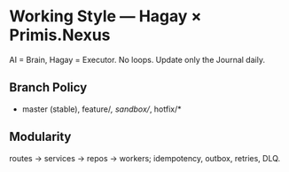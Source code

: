 # Working Style — Hagay × Primis.Nexus
AI = Brain, Hagay = Executor. No loops. Update only the Journal daily.

## Branch Policy
- master (stable), feature/*, sandbox/*, hotfix/*

## Modularity
routes → services → repos → workers; idempotency, outbox, retries, DLQ.
